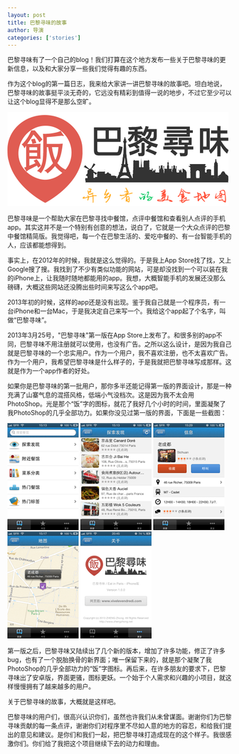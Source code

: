 ```yaml
---
layout: post
title: 巴黎寻味的故事
author: 导演
categories: ['stories']
---
```


巴黎寻味有了一个自己的blog！我们打算在这个地方发布一些关于巴黎寻味的更新信息，以及和大家分享一些我们觉得有趣的东西。

作为这个blog的第一篇日志，我来给大家讲一讲巴黎寻味的故事吧。坦白地说，巴黎寻味的故事挺平淡无奇的，它远没有精彩到值得一说的地步，不过它至少可以让这个blog显得不是那么空旷。

<p><img src="/assets/img/app_logo_wide.png" alt="巴黎寻味 App Logo"/></p>

巴黎寻味是一个帮助大家在巴黎寻找中餐馆，点评中餐馆和查看别人点评的手机app。其实这并不是一个特别有创意的想法，说白了，它就是一个大众点评的巴黎中餐馆精简版。我觉得吧，每一个在巴黎生活的、爱吃中餐的、有一台智能手机的人，应该都能想得到。

事实上，在2012年的时候，我就是这么觉得的。于是我上App Store找了找，又上Google搜了搜。我找到了不少有类似功能的网站，可是却没找到一个可以装在我的iPhone上，让我随时随地都能用的app。我想，大概智能手机的发展还没那么磅礴，大概这些网站还没腾出些时间来写这么个app吧。

2013年初的时候，这样的app还是没有出现。鉴于我自己就是一个程序员，有一台iPhone和一台Mac，于是我决定自己来写一个。我给这个app起了个名字，叫做“巴黎寻味”。

2013年3月25号，"巴黎寻味"第一版在App Store上发布了。和很多别的app不同，巴黎寻味不用注册就可以使用，也没有广告。之所以这么设计，是因为我自己就是巴黎寻味的一个忠实用户。作为一个用户，我不喜欢注册，也不太喜欢广告。作为一个用户，我希望巴黎寻味是什么样子的，于是我就把巴黎寻味写成那样。这就是作为一个app作者的好处。

如果你是巴黎寻味的第一批用户，那你多半还能记得第一版的界面设计，那是一种充满了山寨气息的混搭风格，低端小气没档次。这是因为我不太会用PhotoShop。光是那个“饭”字的图标，就花了我好几个小时的时间，里面凝聚了我PhotoShop的几乎全部功力。如果你没见过第一版的界面，下面是一些截图：

<p>
  <img style="width: 160px;" src="/blog/img/2013-12-14/iphone_screenshot_1.0_1.png" alt="巴黎寻味第一版截图"/>
  <img style="width: 160px;" src="/blog/img/2013-12-14/iphone_screenshot_1.0_2.png" alt="巴黎寻味第一版截图"/>
  <img style="width: 160px;" src="/blog/img/2013-12-14/iphone_screenshot_1.0_3.png" alt="巴黎寻味第一版截图"/>
  <img style="width: 160px;" src="/blog/img/2013-12-14/iphone_screenshot_1.0_4.png" alt="巴黎寻味第一版截图"/>
  <img style="width: 160px;" src="/blog/img/2013-12-14/iphone_screenshot_1.0_5.png" alt="巴黎寻味第一版截图"/>
</p>

第一版之后，巴黎寻味又陆续出了几个新的版本，增加了许多功能，修正了许多bug，也有了一个脱胎换骨的新界面；唯一保留下来的，就是那个凝聚了我PhotoShop的几乎全部功力的“饭”字图标。再后来，在许多朋友的要求下，巴黎寻味出了安卓版，界面更骚，图标更妖。一个始于个人需求和兴趣的小项目，就这样慢慢拥有了越来越多的用户。

关于巴黎寻味的故事，大概就是这样吧。

巴黎寻味的用户们，很高兴认识你们，虽然也许我们从未曾谋面。谢谢你们为巴黎寻味贡献的每一条点评，谢谢你们对程序里不尽如人意的地方的容忍，和给我们提出的意见和建议。是你们和我们一起，把巴黎寻味打造成现在的这个样子。我很感激你们。你们给了我把这个项目继续下去的动力和理由。

